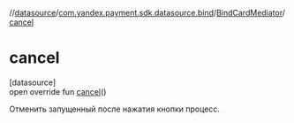 //[datasource](../../../index.md)/[com.yandex.payment.sdk.datasource.bind](../index.md)/[BindCardMediator](index.md)/[cancel](cancel.md)

# cancel

[datasource]\
open override fun [cancel](cancel.md)()

Отменить запущенный после нажатия кнопки процесс.
